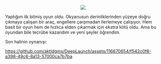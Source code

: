 <p align="center">
  <a href="https://play.google.com/store/apps/details?id=com.HarpyCasual.DeepLaunch&hl=jp&pli=1" target="_blank">
    <img src="https://github.com/aktldgms/DeepLaunch/assets/116670654/5bccfbfd-024c-4a1c-8e0f-78c786d5eb45" />
  </a>
</p>
<p>
  Yaptığım ilk bitmiş oyun oldu. Okyanusun derinliklerinden yüzeye doğru çıkmaya çalışan bir araç, engellere çarpmadan ilerlemeye çalışıyor. Hem basit bir oyun hem de hızlıca elden çıkarmak için ekstra kötü oldu. Ama bu oyundan bile tecrübe kazandım ve yeni şeyler öğrendim.  
</p>
<p>
  Son halinin oynanışı:
</p>


https://github.com/aktldgms/DeepLaunch/assets/116670654/f542c0f8-a398-49c6-8a13-57000ca7b7ba

